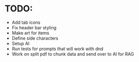 # TODO:

- Add tab icons
- Fix header bar styling
- Make art for items
- Define side characters
- Setup AI
- Run tests for prompts that will work with dnd
- Work on split pdf to chunk data and send over to AI for RAG
